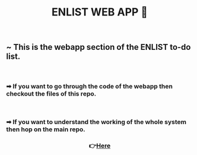 <h1 align="center">ENLIST WEB APP 📓</h1>


&nbsp;

<h2> ~ This is the webapp section of the ENLIST to-do list.</h2>
&nbsp;

<h3> ➡ If you want to go through the code of the webapp then checkout the files of this repo.</h3>

&nbsp;
<h3> ➡ If you want to understand the working of the whole system then hop on the 
main repo.</h3>
<h3 align="center">👉<a href="https://github.com/prakhar-agarwall/enlist.git">Here</a></h3>



